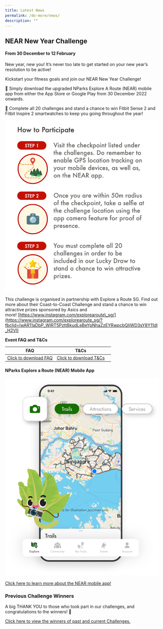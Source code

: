 ```yaml
---
title: Latest News
permalink: /do-more/news/
description: ""
---
```

## **NEAR New Year Challenge**

#### From 30 December to 12 February

New year, new you! It’s never too late to get started on your new year’s resolution to be active!

Kickstart your fitness goals and join our NEAR New Year Challenge! 

🍃  Simply download the upgraded NParks Explore A Route (NEAR) mobile app from either the App Store or Google Play from 30 December 2022 onwards. 

🍃 Complete all 20 challenges and stand a chance to win Fitbit Sense 2 and Fitbit Inspire 2 smartwatches to keep you going throughout the year!

![How to participate](/images/New%20Year%20Challenge%20How%20to%20Participate_crop.png)

This challenge is organised in partnership with Explore a Route SG. Find out more about their Coast-to-Coast Challenge and stand a chance to win attractive prizes sponsored by Asics and more! [https://www.instagram.com/explorearoute\_sg/](https://www.instagram.com/explorearoute_sg/?fbclid=IwAR11aDbP_WIRT5Pztt8kudLeBeYpNhaZzEYRwpcbQIiWD3sY8Y11dl_H2VI)

**Event FAQ and T&Cs**

| FAQ       | T&Cs | |
| -------- | -------- | -------- |
| [Click to download FAQ](/files/FAQs%20-%20NEAR%20New%20Year%20Challenge%2016%20Dec%202022%20to%2031%20Jan%202023.pdf)     | [Click to download T&Cs](/files/TC%20-%20NEAR%20New%20Year%20Challenge%2016%20Dec%202022%20to%2031%20Jan%202023.pdf)     |   |


#### NParks Explore a Route (NEAR) Mobile App

![NEAR Mobile App](/images/Cover%20Image.png)

 [Click here to learn more about the NEAR mobile app!](https://near.nparks.gov.sg/) 

### Previous Challenge Winners

A big THANK YOU to those who took part in our challenges, and congratulations to the winners! 🥳

[Click here to view the winners of past and current Challenges.](https://www.nparks.gov.sg/-/media/peb/coast-to-coast/challenges/c2c-challenge-announcements-(2020).ashx?la=en&hash=CF0AA7B337338FE2A0D52BEA79BC8F6A5A1490DB)